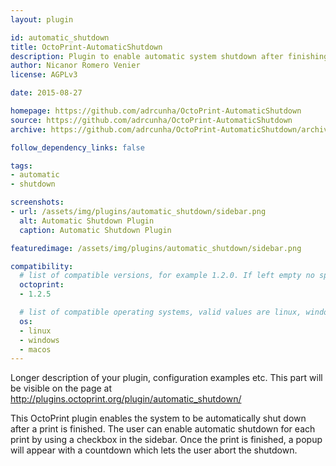 ```yaml
---
layout: plugin

id: automatic_shutdown
title: OctoPrint-AutomaticShutdown
description: Plugin to enable automatic system shutdown after finishing a print job
author: Nicanor Romero Venier
license: AGPLv3

date: 2015-08-27

homepage: https://github.com/adrcunha/OctoPrint-AutomaticShutdown
source: https://github.com/adrcunha/OctoPrint-AutomaticShutdown
archive: https://github.com/adrcunha/OctoPrint-AutomaticShutdown/archive/master.zip

follow_dependency_links: false

tags:
- automatic
- shutdown

screenshots:
- url: /assets/img/plugins/automatic_shutdown/sidebar.png
  alt: Automatic Shutdown Plugin
  caption: Automatic Shutdown Plugin

featuredimage: /assets/img/plugins/automatic_shutdown/sidebar.png

compatibility:
  # list of compatible versions, for example 1.2.0. If left empty no specific version requirement will be assumed
  octoprint:
  - 1.2.5

  # list of compatible operating systems, valid values are linux, windows, macos, leaving empty defaults to all
  os:
  - linux
  - windows
  - macos
---
```


Longer description of your plugin, configuration examples etc. This part will be visible on the page at
http://plugins.octoprint.org/plugin/automatic_shutdown/

This OctoPrint plugin enables the system to be automatically shut down after a print is finished.
The user can enable automatic shutdown for each print by using a checkbox in the sidebar.
Once the print is finished, a popup will appear with a countdown which lets the user abort the shutdown.
